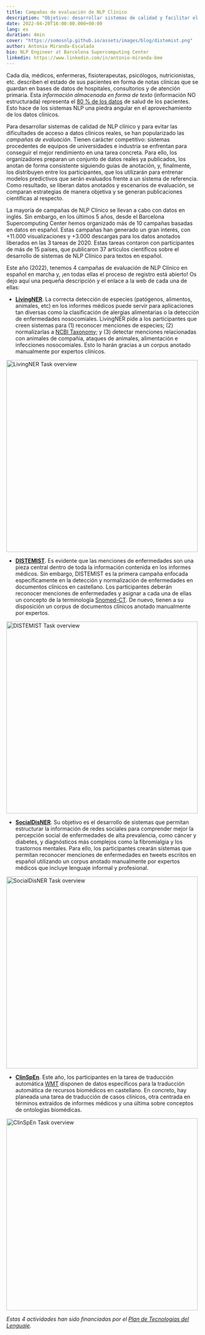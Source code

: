 ```yaml
---
title: Campañas de evaluación de NLP Clínico
description: "Objetivo: desarrollar sistemas de calidad y facilitar el acceso a datos reales."
date: 2022-04-20T16:00:00.000+00:00
lang: es
duration: 4min
cover: "https://somosnlp.github.io/assets/images/blog/distemist.png"
author: Antonio Miranda-Escalada
bio: NLP Engineer at Barcelona Supercomputing Center
linkedin: https://www.linkedin.com/in/antonio-miranda-bme
---
```


Cada día, médicos, enfermeras, fisioterapeutas, psicólogos, nutricionistas, etc. describen el estado de sus pacientes en forma de notas clínicas que se guardan en bases de datos de hospitales, consultorios y de atención primaria. Esta *información almacenada en forma de texto* (información NO estructurada) representa el <ins>80 % de los datos</ins> de salud de los pacientes. Esto hace de los sistemas NLP una piedra angular en el aprovechamiento de los datos clínicos. 

Para desarrollar sistemas de calidad de NLP clínico y para evitar las dificultades de acceso a datos clínicos reales, se han popularizado las *campañas de evaluación*. Tienen carácter competitivo: sistemas procedentes de equipos de universidades e industria se enfrentan para conseguir el mejor rendimiento en una tarea concreta. Para ello, los organizadores preparan un conjunto de datos reales ya publicados, los anotan de forma consistente siguiendo guías de anotación, y, finalmente, los distribuyen entre los participantes, que los utilizarán para entrenar modelos predictivos que serán evaluados frente a un sistema de referencia. Como resultado, se liberan datos anotados y escenarios de evaluación, se comparan estrategias de manera objetiva y se generan publicaciones científicas al respecto.

La mayoría de campañas de NLP Clínico se llevan a cabo con datos en inglés. Sin embargo, en los últimos 5 años, desde el Barcelona Supercomputing Center hemos organizado más de 10 campañas basadas en datos en español. Estas campañas han generado un gran interés, con +11.000 visualizaciones y +3.000 descargas para los datos anotados liberados en las 3 tareas de 2020. Estas tareas contaron con participantes de más de 15 países, que publicaron 37 artículos científicos sobre el desarrollo de sistemas de NLP Clínico para textos en español.

Este año (2022), tenemos 4 campañas de evaluación de NLP Clínico en español en marcha y, ¡en todas ellas el proceso de registro está abierto! Os dejo aquí una pequeña descripción y el enlace a la web de cada una de ellas:

- **[LivingNER](https://temu.bsc.es/livingner/)**. La correcta detección de especies (patógenos, alimentos, animales, etc) en los informes médicos puede servir para aplicaciones tan diversas como la clasificación de alergias alimentarias o la detección de enfermedades nosocomiales. LivingNER pide a los participantes que creen sistemas para (1) reconocer menciones de especies; (2) normalizarlas a [NCBI Taxonomy](https://www.ncbi.nlm.nih.gov/taxonomy); y (3) detectar menciones relacionadas con animales de compañia, ataques de animales, alimentación e infecciones nosocomiales. Esto lo harán gracias a un corpus anotado manualmente por expertos clínicos.

<div class="flex justify-center">
    <img src="https://somosnlp.github.io/assets/images/blog/livingner.png" alt="LivingNER Task overview" width="500" heigth="289.71"/>
</div>

- **[DISTEMIST](https://temu.bsc.es/distemist/)**. Es evidente que las menciones de enfermedades son una pieza central dentro de toda la información contenida en los informes médicos. Sin embargo, DISTEMIST es la primera campaña enfocada específicamente en la detección y normalización de enfermedades en documentos clínicos en castellano. Los participantes deberán reconocer menciones de enfermedades y asignar a cada una de ellas un concepto de la terminología [Snomed-CT](https://www.snomed.org/). De nuevo, tienen a su disposición un corpus de documentos clínicos anotado manualmente por expertos.

<div class="flex justify-center">
    <img src="https://somosnlp.github.io/assets/images/blog/distemist.png" alt="DISTEMIST Task overview" width="500" heigth="289.71"/>
</div>

- **[SocialDisNER](https://temu.bsc.es/socialdisner/)**. Su objetivo es el desarrollo de sistemas que permitan estructurar la información de redes sociales para comprender mejor la percepción social de enfermedades de alta prevalencia, como cáncer y diabetes, y diagnósticos más complejos como la fibromialgia y los trastornos mentales. Para ello, los participantes crearán sistemas que permitan reconocer menciones de enfermedades en tweets escritos en español utilizando un corpus anotado manualmente por expertos médicos que incluye lenguaje informal y profesional.

<div class="flex justify-center">
    <img src="https://somosnlp.github.io/assets/images/blog/socialdisner.png" alt="SocialDisNER Task overview" width="500" heigth="289.71"/>
</div>

- **[ClinSpEn](https://temu.bsc.es/clinspen/)**. Este año, los participantes en la tarea de traducción automática [WMT](https://machinetranslate.org/wmt) disponen de datos específicos para la traducción automática de recursos biomédicos en castellano. En concreto, hay planeada una tarea de traducción de casos clínicos, otra centrada en términos extraídos de informes médicos y una última sobre conceptos de ontologías biomédicas. 

<div class="flex justify-center">
    <img src="https://somosnlp.github.io/assets/images/blog/clinspen.png" alt="ClinSpEn Task overview" width="500" heigth="289.71"/>
</div>

*Estas 4 actividades han sido financiadas por el [Plan de Tecnologías del Lenguaje](https://plantl.mineco.gob.es/Paginas/index.aspx).*
